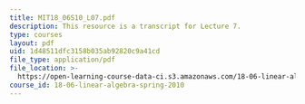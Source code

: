```yaml
---
title: MIT18_06S10_L07.pdf
description: This resource is a transcript for Lecture 7.
type: courses
layout: pdf
uid: 1d48511dfc3158b035ab92820c9a41cd
file_type: application/pdf
file_location: >-
  https://open-learning-course-data-ci.s3.amazonaws.com/18-06-linear-algebra-spring-2010/1d48511dfc3158b035ab92820c9a41cd_MIT18_06S10_L07.pdf
course_id: 18-06-linear-algebra-spring-2010
---
```

